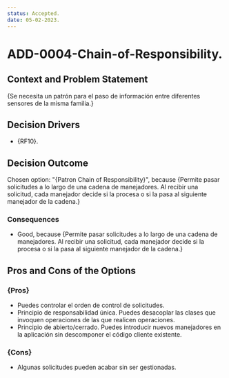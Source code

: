 ```yaml
---
status: Accepted.
date: 05-02-2023.
---
```

# ADD-0004-Chain-of-Responsibility.

## Context and Problem Statement

{Se necesita un patrón para el paso de información entre diferentes sensores de la misma familia.}

## Decision Drivers

* {RF10}.

## Decision Outcome

Chosen option: "{Patron Chain of Responsibility}", because
{Permite pasar solicitudes a lo largo de una cadena de manejadores. Al recibir una solicitud, cada manejador decide si la procesa o si la pasa al siguiente manejador de la cadena.}

### Consequences

* Good, because {Permite pasar solicitudes a lo largo de una cadena de manejadores. Al recibir una solicitud, cada manejador decide si la procesa o si la pasa al siguiente manejador de la cadena.}

## Pros and Cons of the Options

### {Pros}

* Puedes controlar el orden de control de solicitudes.
* Principio de responsabilidad única. Puedes desacoplar las clases que invoquen operaciones de las que realicen operaciones.
* Principio de abierto/cerrado. Puedes introducir nuevos manejadores en la aplicación sin descomponer el código cliente existente.

### {Cons}

* Algunas solicitudes pueden acabar sin ser gestionadas.

